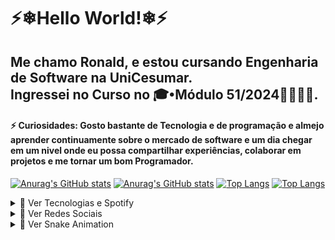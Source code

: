 # ⚡❄Hello World!❄⚡
## Me chamo Ronald, e estou cursando Engenharia de Software na UniCesumar.<br>Ingressei no Curso no 🎓•Módulo 51/2024👨‍💻🎇✨.
#### ⚡ Curiosidades: Gosto bastante de Tecnologia e de programação e almejo aprender continuamente sobre o mercado de software e um dia chegar em um nivel onde eu possa compartilhar experiências, colaborar em projetos e me tornar um bom Programador.

[![Anurag's GitHub stats](https://github-readme-stats.vercel.app/api?username=CodesRonald&show_icons=true&custom_title=Ronald%20GitHub%20Estatísticas&include_all_commits=true&count_private=true&theme=github_dark_dimmed&bg_color=00000000&rank_icon=github&card_width=400&line_height=20&langs_count=5&locale=pt-br&cache_seconds=16200)](https://github.com/anuraghazra/github-readme-stats#gh-dark-mode-only)
[![Anurag's GitHub stats](https://github-readme-stats.vercel.app/api?username=CodesRonald&show_icons=true&custom_title=Ronald%20GitHub%20Estatísticas&include_all_commits=true&count_private=true&theme=vue&bg_color=00000000&rank_icon=github&card_width=400&line_height=20&langs_count=5&locale=pt-br&cache_seconds=16200)](https://github.com/anuraghazra/github-readme-stats#gh-light-mode-only)
[![Top Langs](https://github-readme-stats.vercel.app/api/top-langs/?username=CodesRonald&show_icons=true&include_all_commits=true&count_private=true&theme=github_dark_dimmed&layout=compact&bg_color=00000000&rank_icon=github&card_width=400&line_height=20&langs_count=5&locale=pt-br&cache_seconds=16200)](https://github.com/anuraghazra/github-readme-stats#gh-dark-mode-only)
[![Top Langs](https://github-readme-stats.vercel.app/api/top-langs/?username=CodesRonald&show_icons=true&include_all_commits=true&count_private=true&theme=vue&layout=compact&bg_color=00000000&rank_icon=github&card_width=400&line_height=20&langs_count=5&locale=pt-br&cache_seconds=16200)](https://github.com/anuraghazra/github-readme-stats#gh-light-mode-only)

<details>
<summary>🔽 Ver Tecnologias e Spotify</summary>

<div style="display: flex; justify-content: center; overflow-x: auto; width: 100%;">
  <table style="border-collapse: collapse; width: auto; margin: 0 auto;">
    <tr>
      <td style="text-align: center; padding: 10px;">
        <img src="https://cdn.jsdelivr.net/gh/devicons/devicon/icons/html5/html5-original.svg" alt="HTML5" width="60" height="60" style="width:60px;height:60px;">
      </td>
      <td style="text-align: center; padding: 10px;">
        <img src="https://cdn.jsdelivr.net/gh/devicons/devicon/icons/css3/css3-original.svg" alt="CSS3" width="60" height="60" style="width:60px;height:60px;">
      </td>
      <td style="text-align: center; padding: 10px;">
        <img src="https://cdn.jsdelivr.net/gh/devicons/devicon/icons/javascript/javascript-original.svg" alt="JavaScript" width="60" height="60" style="width:60px;height:60px;">
      </td>
      <td style="text-align: center; padding: 10px; min-width: 500px;">
        <img src="https://spotify-github-profile.kittinanx.com/api/view?uid=312awv6tzmc4drcauq7vrzhvxbfu&cover_image=true&theme=novatorem&show_offline=true&background_color=121212&interchange=true" alt="Spotify Profile" style="width:500px;max-width:100%;height:auto;">
      </td>
      <td style="text-align: center; padding: 10px; min-width: 240px;">
        <img src="https://c.tenor.com/6jkqc2Ay4dMAAAAd/tenor.gif" alt="Animation" style="width:240px;height:135px;max-width:100%;">
      </td>
    </tr>
  </table>
</div>
</details>

<details>
<summary>🔽 Ver Redes Sociais</summary>

<table>
 <tr>
  <td>
<div> 
  <a href = "mailto:ronald.official.contact@gmail.com" target="_blank"><img src="https://img.shields.io/badge/-Gmail-%23333?style=for-the-badge&logo=gmail&logoColor=white" ></a>
</td>
 <td>
   <a href="https://www.linkedin.com/in/ronald-verola/" target="_blank"><img src="https://img.shields.io/badge/-LinkedIn-%230077B5?style=for-the-badge&logo=linkedin&logoColor=white"></a>
 </td>
 <td>
 <a href="https://www.instagram.com/ronald__.oficial/" target="_blank"><img src="https://img.shields.io/badge/-Instagram-%23E4405F?style=for-the-badge&logo=instagram&logoColor=white"></a> 
 </td>
 <td>
  <a href="https://github.com/CodesRonald"><img src="https://komarev.com/ghpvc/?username=CodesRonald&logo=GitHub&label=github%20visits&color=336699&logoColor=white&style=flat-square"></a>
 </td>
</div>
 </tr>
</table>
</details>

<details>
<summary>🔽 Ver Snake Animation</summary>

<table>
 <tr>
  <td>
<div>
<picture>
  <source media="(prefers-color-scheme: dark)" srcset="https://raw.githubusercontent.com/CodesRonald/CodesRonald/output/github-contribution-grid-snake-dark.svg">
  <source media="(prefers-color-scheme: light)" srcset="https://raw.githubusercontent.com/CodesRonald/CodesRonald/output/github-contribution-grid-snake.svg">
  <img alt="github contribution grid snake animation" src="https://raw.githubusercontent.com/CodesRonald/CodesRonald/output/github-contribution-grid-snake.svg" style="width: 100%;">
</picture>
</div>
  </td>
 </tr>
</table>
</details>

